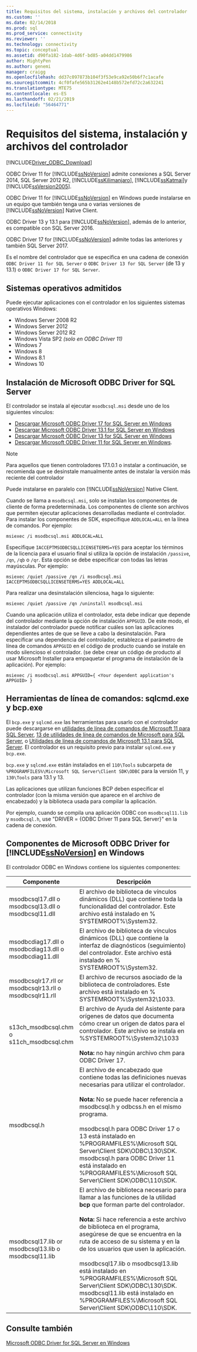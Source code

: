 ```yaml
---
title: Requisitos del sistema, instalación y archivos del controlador | Microsoft Docs
ms.custom: ''
ms.date: 02/14/2018
ms.prod: sql
ms.prod_service: connectivity
ms.reviewer: ''
ms.technology: connectivity
ms.topic: conceptual
ms.assetid: d90fa182-1dab-4d6f-bd85-a04dd1479986
author: MightyPen
ms.author: genemi
manager: craigg
ms.openlocfilehash: dd37c097873b104f3f53e9ca92e50b6f7c1acafe
ms.sourcegitcommit: 4cf0fafe565b31262e4148b572efd72c2a632241
ms.translationtype: MTE75
ms.contentlocale: es-ES
ms.lasthandoff: 02/21/2019
ms.locfileid: "56464771"
---
```

# <a name="system-requirements-installation-and-driver-files"></a>Requisitos del sistema, instalación y archivos del controlador
[!INCLUDE[Driver_ODBC_Download](../../../includes/driver_odbc_download.md)]

ODBC Driver 11 for [!INCLUDE[ssNoVersion](../../../includes/ssnoversion-md.md)] admite conexiones a SQL Server 2014, SQL Server 2012 R2, [!INCLUDE[ssKilimanjaro](../../../includes/sskilimanjaro-md.md)], [!INCLUDE[ssKatmai](../../../includes/sskatmai_md.md)]y [!INCLUDE[ssVersion2005](../../../includes/ssversion2005-md.md)].  
  
ODBC Driver 11 for [!INCLUDE[ssNoVersion](../../../includes/ssnoversion-md.md)] en Windows puede instalarse en un equipo que también tenga una o varias versiones de [!INCLUDE[ssNoVersion](../../../includes/ssnoversion-md.md)] Native Client.  
  
ODBC Driver 13 y 13.1 para [!INCLUDE[ssNoVersion](../../../includes/ssnoversion-md.md)], además de lo anterior, es compatible con SQL Server 2016. 

ODBC Driver 17 for [!INCLUDE[ssNoVersion](../../../includes/ssnoversion-md.md)] admite todas las anteriores y también SQL Server 2017.
  
Es el nombre del controlador que se especifica en una cadena de conexión `ODBC Driver 11 for SQL Server` o `ODBC Driver 13 for SQL Server` (de 13 y 13.1) o `ODBC Driver 17 for SQL Server`.
  
## <a name="supported-operating-systems"></a>Sistemas operativos admitidos

Puede ejecutar aplicaciones con el controlador en los siguientes sistemas operativos Windows:  

-   Windows Server 2008 R2 
-   Windows Server 2012
-   Windows Server 2012 R2    
-   Windows Vista SP2 *(solo en ODBC Driver 11)*  
-   Windows 7  
-   Windows 8
-   Windows 8.1
-   Windows 10
  
## <a name="installing-microsoft-odbc-driver-for-sql-server"></a>Instalación de Microsoft ODBC Driver for SQL Server

El controlador se instala al ejecutar `msodbcsql.msi` desde uno de los siguientes vínculos:

- [Descargar Microsoft ODBC Driver 17 for SQL Server en Windows](https://www.microsoft.com/download/details.aspx?id=56567)
- [Descargar Microsoft ODBC Driver 13.1 for SQL Server en Windows](https://www.microsoft.com/download/details.aspx?id=53339)
- [Descargar Microsoft ODBC Driver 13 for SQL Server en Windows](https://www.microsoft.com/download/details.aspx?id=50420)
- [Descargar Microsoft ODBC Driver 11 for SQL Server en Windows](https://www.microsoft.com/download/details.aspx?id=36434). 

> [!NOTE]
> Para aquellos que tienen controladores 17.1.0.1 o instalar a continuación, se recomienda que se desinstale manualmente antes de instalar la versión más reciente del controlador

Puede instalarse en paralelo con [!INCLUDE[ssNoVersion](../../../includes/ssnoversion-md.md)] Native Client.  

Cuando se llama a `msodbcsql.msi`, solo se instalan los componentes de cliente de forma predeterminada. Los componentes de cliente son archivos que permiten ejecutar aplicaciones desarrolladas mediante el controlador. Para instalar los componentes de SDK, especifique `ADDLOCAL=ALL` en la línea de comandos. Por ejemplo:  
  
```  
msiexec /i msodbcsql.msi ADDLOCAL=ALL  
```  
  
 Especifique `IACCEPTMSODBCSQLLICENSETERMS=YES` para aceptar los términos de la licencia para el usuario final si utiliza la opción de instalación `/passive`, `/qn`, `/qb` o `/qr`. Esta opción se debe especificar con todas las letras mayúsculas. Por ejemplo:  
  
```  
msiexec /quiet /passive /qn /i msodbcsql.msi IACCEPTMSODBCSQLLICENSETERMS=YES ADDLOCAL=ALL  
```  
  
 Para realizar una desinstalación silenciosa, haga lo siguiente:  
  
```  
msiexec /quiet /passive /qn /uninstall msodbcsql.msi  
```  
  
Cuando una aplicación utiliza el controlador, esta debe indicar que depende del controlador mediante la opción de instalación `APPGUID`. De este modo, el instalador del controlador puede notificar cuáles son las aplicaciones dependientes antes de que se lleve a cabo la desinstalación. Para especificar una dependencia del controlador, establezca el parámetro de línea de comandos `APPGUID` en el código de producto cuando se instale en modo silencioso el controlador. (se debe crear un código de producto al usar Microsoft Installer para empaquetar el programa de instalación de la aplicación). Por ejemplo:  
  
```  
msiexec /i msodbcsql.msi APPGUID={ <Your dependent application's APPGUID> }  
```  

## <a name="command-line-tools-sqlcmdexe-and-bcpexe"></a>Herramientas de línea de comandos: sqlcmd.exe y bcp.exe

El `bcp.exe` y `sqlcmd.exe` las herramientas para usarlo con el controlador puede descargarse en [utilidades de línea de comandos de Microsoft 11 para SQL Server](https://www.microsoft.com/download/details.aspx?id=36433), [13 de utilidades de línea de comandos de Microsoft para SQL Server](https://www.microsoft.com/download/details.aspx?id=52680), o [Utilidades de línea de comandos de Microsoft 13.1 para SQL Server](https://www.microsoft.com/download/details.aspx?id=53591). El controlador es un requisito previo para instalar `sqlcmd.exe` y `bcp.exe`.
  
`bcp.exe` y `sqlcmd.exe` están instalados en el `110\Tools` subcarpeta de `%PROGRAMFILES%\Microsoft SQL Server\Client SDK\ODBC` para la versión 11, y `130\Tools` para 13.1 y 13.

Las aplicaciones que utilizan funciones BCP deben especificar el controlador (con la misma versión que aparece en el archivo de encabezado) y la biblioteca usada para compilar la aplicación.  

Por ejemplo, cuando se compila una aplicación ODBC con `msodbcsql11.lib` y `msodbcsql.h`, use "DRIVER = {ODBC Driver 11 para SQL Server}" en la cadena de conexión.

## <a name="components-of-the-microsoft-odbc-driver-for-includessnoversionincludesssnoversion-mdmd-on-windows"></a>Componentes de Microsoft ODBC Driver for [!INCLUDE[ssNoVersion](../../../includes/ssnoversion-md.md)] en Windows 
 El controlador ODBC en Windows contiene los siguientes componentes:
 
|Componente|Descripción|  
|---------------|-----------------|  
|msodbcsql17.dll o <br> msodbcsql13.dll o <br> msodbcsql11.dll|El archivo de biblioteca de vínculos dinámicos (DLL) que contiene toda la funcionalidad del controlador. Este archivo está instalado en % SYSTEMROOT%\System32.|  
|msodbcdiag17.dll o <br> msodbcdiag13.dll o <br> msodbcdiag11.dll|El archivo de biblioteca de vínculos dinámicos (DLL) que contiene la interfaz de diagnósticos (seguimiento) del controlador. Este archivo está instalado en % SYSTEMROOT%\System32.|
|msodbcsqlr17.rll or <br> msodbcsqlr13.rll o <br> msodbcsqlr11.rll|El archivo de recursos asociado de la biblioteca de controladores. Este archivo está instalado en % SYSTEMROOT%\System32\1033.| 
|s13ch_msodbcsql.chm o <br> s11ch_msodbcsql.chm |El archivo de Ayuda del Asistente para orígenes de datos que documenta cómo crear un origen de datos para el controlador. Este archivo se instala en %SYSTEMROOT%\System32\1033 <br /> <br /> **Nota:** no hay ningún archivo chm para ODBC Driver 17. |  
|msodbcsql.h|El archivo de encabezado que contiene todas las definiciones nuevas necesarias para utilizar el controlador.<br /><br /> **Nota:**  No se puede hacer referencia a msodbcsql.h y odbcss.h en el mismo programa.<br /><br /> msodbcsql.h para ODBC Driver 17 o 13 está instalado en %PROGRAMFILES%\Microsoft SQL Server\Client SDK\ODBC\130\SDK. <br /> msodbcsql.h para ODBC Driver 11 está instalado en %PROGRAMFILES%\Microsoft SQL Server\Client SDK\ODBC\110\SDK.| 
|msodbcsql17.lib or <br> msodbcsql13.lib o <br> msodbcsql11.lib|El archivo de biblioteca necesario para llamar a las funciones de la utilidad **bcp** que forman parte del controlador.<br /><br /> **Nota:** Si hace referencia a este archivo de biblioteca en el programa, asegúrese de que se encuentra en la ruta de acceso de su sistema y en la de los usuarios que usen la aplicación.<br /><br /> msodbcsql17.lib o msodbcsql13.lib está instalado en %PROGRAMFILES%\Microsoft SQL Server\Client SDK\ODBC\130\SDK.<br /> msodbcsql11.lib está instalado en %PROGRAMFILES%\Microsoft SQL Server\Client SDK\ODBC\110\SDK.|

  
## <a name="see-also"></a>Consulte también  
 [Microsoft ODBC Driver for SQL Server en Windows](../../../connect/odbc/windows/microsoft-odbc-driver-for-sql-server-on-windows.md)  
  
  

